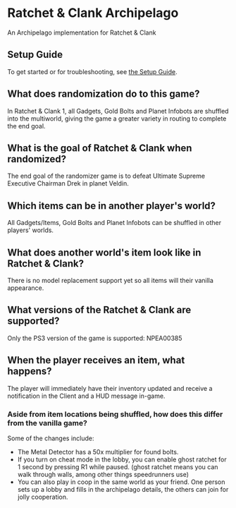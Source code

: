 # Ratchet & Clank Archipelago
An Archipelago implementation for Ratchet & Clank


## Setup Guide
To get started or for troubleshooting, see [the Setup Guide](https://github.com/Panda291/Archipelago/blob/main/worlds/RAC1/docs/setup_en.md).


## What does randomization do to this game?
In Ratchet & Clank 1, all Gadgets, Gold Bolts and Planet Infobots are shuffled into the multiworld, giving the game a greater variety in routing to complete the end goal.


## What is the goal of Ratchet & Clank when randomized?
The end goal of the randomizer game is to defeat Ultimate Supreme Executive Chairman Drek in planet Veldin.


## Which items can be in another player's world?
All Gadgets/Items, Gold Bolts and Planet Infobots can be shuffled in other players' worlds.


## What does another world's item look like in Ratchet & Clank?
There is no model replacement support yet so all items will their vanilla appearance.


## What versions of the Ratchet & Clank are supported?
Only the PS3 version of the game is supported: NPEA00385


## When the player receives an item, what happens?
The player will immediately have their inventory updated and receive a notification in the Client and a HUD message in-game.

### Aside from item locations being shuffled, how does this differ from the vanilla game?
Some of the changes include:
  - The Metal Detector has a 50x multiplier for found bolts.
  - If you turn on cheat mode in the lobby, you can enable ghost ratchet for 1 second by pressing R1 while paused. (ghost ratchet means you can walk through walls, among other things speedrunners use)
  - You can also play in coop in the same world as your friend. One person sets up a lobby and fills in the archipelago details, the others can join for jolly cooperation.